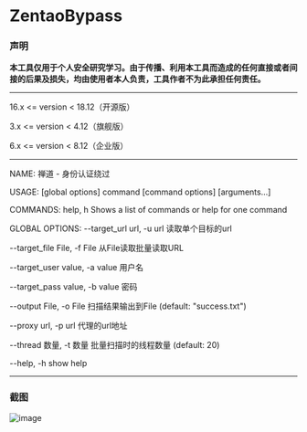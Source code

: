 # ZentaoBypass

### 声明

**本工具仅用于个人安全研究学习。由于传播、利用本工具而造成的任何直接或者间接的后果及损失，均由使用者本人负责，工具作者不为此承担任何责任。**

------

16.x <= version < 18.12（开源版）

3.x <= version < 4.12（旗舰版）

6.x <= version < 8.12（企业版）

------

NAME:
   禅道 - 身份认证绕过

USAGE:
    [global options] command [command options] [arguments...]

COMMANDS:
   help, h  Shows a list of commands or help for one command

GLOBAL OPTIONS:
   --target_url url, -u url       读取单个目标的url
   
   --target_file File, -f File    从File读取批量读取URL
   
   --target_user value, -a value  用户名
   
   --target_pass value, -b value  密码
   
   --output File, -o File         扫描结果输出到File (default: "success.txt")
   
   --proxy url, -p url            代理的url地址
   
   --thread 数量, -t 数量          批量扫描时的线程数量 (default: 20)
   
   --help, -h                     show help

------

### 截图
![image](https://github.com/ggfzx/ZentaoBypass/assets/86279656/0fdd9c17-8b21-44bd-a170-e86a8991010d)
